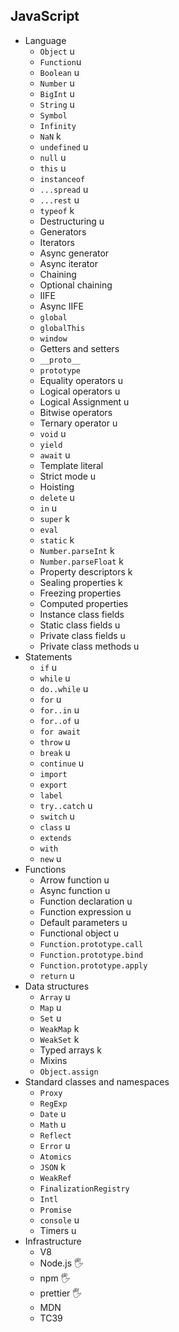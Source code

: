 ## JavaScript

- Language
  - `Object` u
  - `Function`u
  - `Boolean` u
  - `Number` u
  - `BigInt` u
  - `String` u
  - `Symbol`
  - `Infinity`
  - `NaN` k
  - `undefined` u
  - `null` u
  - `this` u
  - `instanceof`
  - `...spread` u
  - `...rest` u
  - `typeof` k
  - Destructuring u
  - Generators
  - Iterators
  - Async generator
  - Async iterator
  - Chaining
  - Optional chaining
  - IIFE
  - Async IIFE
  - `global`
  - `globalThis`
  - `window`
  - Getters and setters
  - `__proto__`
  - `prototype`
  - Equality operators u
  - Logical operators u
  - Logical Assignment u
  - Bitwise operators
  - Ternary operator u
  - `void` u
  - `yield`
  - `await` u
  - Template literal
  - Strict mode u
  - Hoisting
  - `delete` u
  - `in` u
  - `super` k
  - `eval`
  - `static` k
  - `Number.parseInt` k
  - `Number.parseFloat` k
  - Property descriptors k
  - Sealing properties k
  - Freezing properties
  - Computed properties
  - Instance class fields
  - Static class fields u
  - Private class fields u
  - Private class methods u
- Statements
  - `if` u
  - `while` u
  - `do..while` u
  - `for` u
  - `for..in` u
  - `for..of` u
  - `for await` 
  - `throw` u
  - `break` u
  - `continue` u
  - `import`
  - `export`
  - `label`
  - `try..catch` u
  - `switch` u
  - `class` u
  - `extends`
  - `with`
  - `new` u
- Functions
  - Arrow function u
  - Async function u
  - Function declaration u
  - Function expression u
  - Default parameters u
  - Functional object u
  - `Function.prototype.call`
  - `Function.prototype.bind`
  - `Function.prototype.apply`
  - `return` u
- Data structures
  - `Array` u
  - `Map` u
  - `Set` u
  - `WeakMap` k
  - `WeakSet` k
  - Typed arrays k
  - Mixins
  - `Object.assign`
- Standard classes and namespaces
  - `Proxy`
  - `RegExp`
  - `Date` u
  - `Math` u
  - `Reflect`
  - `Error` u
  - `Atomics`
  - `JSON` k
  - `WeakRef`
  - `FinalizationRegistry`
  - `Intl`
  - `Promise`
  - `console` u
  - Timers u
- Infrastructure
  - V8
  - Node.js  🖐️
  - npm 🖐️
  - prettier 🖐️
  - MDN
  - TC39
